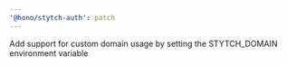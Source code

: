 ```yaml
---
'@hono/stytch-auth': patch
---
```


Add support for custom domain usage by setting the STYTCH_DOMAIN environment variable
